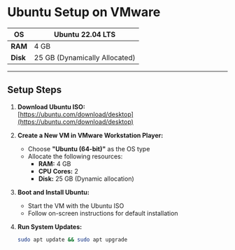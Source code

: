 #  Ubuntu Setup on VMware

| **OS**   | Ubuntu 22.04 LTS              |
|----------|-------------------------------|
| **RAM**  | 4 GB                          |
| **Disk** | 25 GB (Dynamically Allocated) |

---

##  Setup Steps

1. **Download Ubuntu ISO:**  
   [https://ubuntu.com/download/desktop](https://ubuntu.com/download/desktop)

2. **Create a New VM in VMware Workstation Player:**
   - Choose **"Ubuntu (64-bit)"** as the OS type
   - Allocate the following resources:
     - **RAM:** 4 GB  
     - **CPU Cores:** 2  
     - **Disk:** 25 GB (Dynamic allocation)

3. **Boot and Install Ubuntu:**
   - Start the VM with the Ubuntu ISO
   - Follow on-screen instructions for default installation

4. **Run System Updates:**

   ```bash
   sudo apt update && sudo apt upgrade
